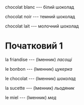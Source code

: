 chocolat blanc --- білий шоколад



chocolat noir --- темний шоколад



chocolat lait --- молочний шоколад



# Початковий 1
la friandise --- (Іменник)
*ласощі*



le bonbon --- (Іменник)
*цукерка*



le chocolat --- (Іменник)
*шоколад*



la sucette --- (Іменник)
*льодяник*



le miel --- (Іменник)
*мед*